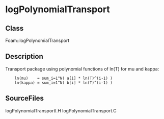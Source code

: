 # logPolynomialTransport 
## Class
Foam::logPolynomialTransport

## Description
Transport package using polynomial functions of ln(T) for mu and kappa:

        ln(mu)    = sum_i=1^N( a[i] * ln(T)^(i-1) )
        ln(kappa) = sum_i=1^N( b[i] * ln(T)^(i-1) )

## SourceFiles
logPolynomialTransportI.H
logPolynomialTransport.C

